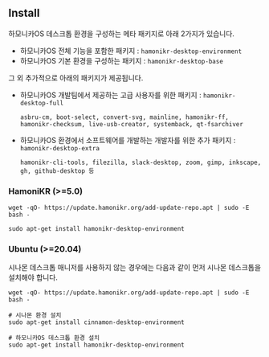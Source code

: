 ## Install

하모니카OS 데스크톱 환경을 구성하는 메타 패키지로 아래 2가지가 있습니다.

- 하모니카OS 전체 기능을 포함한 패키지 : `hamonikr-desktop-environment`
- 하모니카OS 기본 환경을 구성하는 패키지 : `hamonikr-desktop-base`

그 외 추가적으로 아래의 패키지가 제공됩니다.

- 하모니카OS 개발팀에서 제공하는 고급 사용자를 위한 패키지 : `hamonikr-desktop-full`

    `asbru-cm, boot-select, convert-svg, mainline, hamonikr-ff, hamonikr-checksum, live-usb-creator, systemback, qt-fsarchiver`

- 하모니카OS 환경에서 소프트웨어를 개발하는 개발자를 위한 추가 패키지 : `hamonikr-desktop-extra`

    `hamonikr-cli-tools, filezilla, slack-desktop, zoom, gimp, inkscape, gh, github-desktop 등`

### HamoniKR (>=5.0)

```
wget -qO- https://update.hamonikr.org/add-update-repo.apt | sudo -E bash -

sudo apt-get install hamonikr-desktop-environment

```

### Ubuntu (>=20.04)

시나몬 데스크톱 매니저를 사용하지 않는 경우에는 다음과 같이 먼저 시나몬 데스크톱을 설치해야 합니다.

```
wget -qO- https://update.hamonikr.org/add-update-repo.apt | sudo -E bash -

# 시나몬 환경 설치
sudo apt-get install cinnamon-desktop-environment

# 하모니카OS 데스크톱 환경 설치
sudo apt-get install hamonikr-desktop-environment

```
